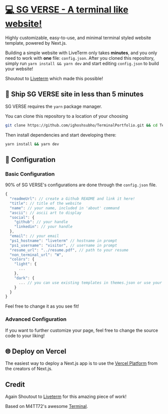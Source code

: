 # [💻 SG VERSE - A terminal like website!](https://www.yourbrandstories.co/)

Highly customizable, easy-to-use, and minimal terminal styled website template, powered by Next.js.

Building a simple website with LiveTerm only takes **minutes**, and you only need to work with **one** file: `config.json`. After you cloned this repository, simply run `yarn install && yarn dev` and start editing `config.json` to build your website!

Shoutout to [Liveterm](https://liveterm.vercel.app/) which made this possible!

## 🚀 Ship SG VERSE site in less than 5 minutes

SG VERSE requires the `yarn` package manager.

You can clone this repository to a location of your choosing

```bash
git clone https://github.com/ighoshsubho/TerminalPortfolio.git && cd TerminalPortfolio
```

Then install dependencies and start developing there:

```bash
yarn install && yarn dev
```

## 📄 Configuration

### Basic Configuration

90% of SG VERSE's configurations are done through the `config.json` file.

```javascript
{
  "readmeUrl": // create a Github README and link it here!
  "title": // title of the website
  "name": // your name, included in 'about' command
  "ascii": // ascii art to display
  "social": {
    "github": // your handle
    "linkedin": // your handle
  },
  "email": // your email
  "ps1_hostname": "liveterm" // hostname in prompt
  "ps1_username": "visitor", // username in prompt
  "resume_url": "../resume.pdf", // path to your resume
  "non_terminal_url": "W",
  "colors": {
    "light": {
      ...
    },
    "dark": {
      ... // you can use existing templates in themes.json or use your own!
    }
  }
}
```

Feel free to change it as you see fit!

### Advanced Configuration

If you want to further customize your page, feel free to change the source code to your liking!

## 🌐 Deploy on Vercel

The easiest way to deploy a Next.js app is to use the [Vercel Platform](https://vercel.com/) from the creators of Next.js.

## Credit

Again Shoutout to [Liveterm](https://liveterm.vercel.app/) for this amazing piece of work!

Based on M4TT72's awesome [Terminal](https://github.com/m4tt72/terminal).
